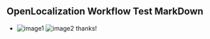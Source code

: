 ## OpenLocalization Workflow Test MarkDown
* ![image1](.\c1fb7991-0c2c-47a1-89dd-4d9eae8365db.PNG)   ![image2](.\a51648b8-0cf6-4cbd-9dda-e1d1a5a31e1e.png) 
thanks!